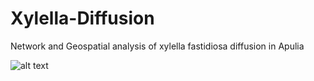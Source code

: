 # Xylella-Diffusion
Network and Geospatial analysis of xylella fastidiosa diffusion in Apulia


![alt text](https://github.com/MatteoScianna/Xylella-Diffusion/blob/main/img/animation.gif)
